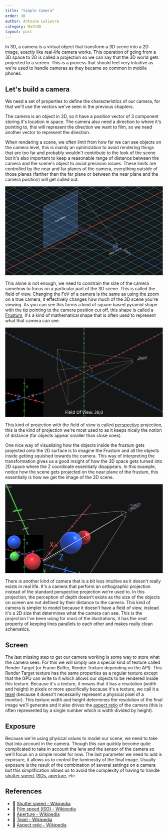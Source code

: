 ```yaml
---
title: "Simple Camera"
order: 30
author: Antoine Lelievre
category: Math3D 
layout: post
---
```


In 3D, a camera is a virtual object that transform a 3D scene into a 2D image, exactly like real-life camera works. This operation of going from a 3D space to 2D is called a projection so we can say that the 3D world gets projected to a screen. This is a process that should feel very intuitive as we're used to handle cameras as they became so common in mobile phones.

## Let's build a camera

We need a set of properties to define the characteristics of our camera, for that we'll use the vectors we've seen in the previous chapters.

The camera is an object in 3D, so it have a position vector of 3 component storing it's location in space. The camera also need a direction to where it's pointing to, this will represent the direction we want to film, so we need another vector to represent the direction.

When rendering a scene, we often limit from how far we can see objects on the camera level, this is mainly an optimization to avoid rendering things that are too far and probably wouldn't contribute to the look of the scene but it's also important to keep a reasonable range of distance between the camera and the scene's object to avoid precision issues. These limits are controlled by the near and far planes of the camera, everything outside of those planes (farther than the far plane or between the near plane and the camera position) will get culled out.

![](../assets/Recordings/Camera%2001.png)

This alone is not enough, we need to constrain the size of the camera somehow to focus on a particular part of the 3D scene. This is called the field of view. Changing the FoV of a camera is the same as using the zoom on a true camera, it effectively changes how much of the 3D scene you're viewing. As you can see this forms a kind of square based pyramid shape with the tip pointing to the camera position cut off, this shape is called a [Frustum](https://en.wikipedia.org/wiki/Frustum), it's a kind of mathematical shape that is often used to represent what that camera can see.

![](../assets/Recordings/Camera%2000.gif)

This kind of projection with the field of view is called [perspective](https://en.wikipedia.org/wiki/Perspective_(graphical)) projection, this is the kind of projection we're most used to as it keeps nicely the notion of distance (far objects appear smaller than close ones).

One nice way of visualizing how the objects inside the frustum gets projected onto the 2D surface is to imagine the Frustum and all the objects inside getting squished towards the camera. This way of interpreting the transformation gives us a good insight of how the 3D space gets turned into 2D space where the Z coordinate essentially disappears. In this example, notice how the scene gets projected on the near plane of the frustum, this essentially is how we get the image of the 3D scene.

![](../assets/Recordings/Camera%2002.gif)

There is another kind of camera that is a bit less intuitive as it doesn't really exists in real life. It's a camera that perform an orthographic projection instead of the standard perspective projection we're used to. In this projection, the perception of depth doesn't exists as the size of the objects on screen are not defined by their distance to the camera. This kind of camera is simpler to model because it doesn't have a field of view, instead it's a 2D size that determines what the camera can see. This is the projection I've been using for most of the illustrations, it has the neat property of keeping lines parallels to each other and makes really clean schematics.

## Screen

The last missing step to get our camera working is some way to store what the camera sees. For this we will simply use a special kind of texture called Render Target (or Frame Buffer, Render Texture depending on the API). This Render Target texture has the same properties as a regular texture except that the GPU can write to it which allows our objects to be rendered inside this texture. Because it's a texture, it means that it has a resolution (width and height) in pixels or more specifically because it's a texture, we call it a [texel](https://en.wikipedia.org/wiki/Texel_(graphics)) (because it doesn't necessarily represent a physical pixel of a monitor). This texture width and height determines the resolution of the final image we'll generate and it also drives the [aspect ratio](https://en.wikipedia.org/wiki/Aspect_ratio_(image)) of the camera (this is often represented by a single number which is width divided by height).

## Exposure

Because we're using physical values to model our scene, we need to take that into account in the camera. Though this can quickly become quite complicated to take in account the lens and the sensor of the camera so we'll focus on a simple model for now.
The last parameter we need to add is exposure, it allows us to control the luminosity of the final image.
Usually exposure is the result of the combination of several settings on a camera but this simplification allows us to avoid the complexity of having to handle [shutter speed](https://en.wikipedia.org/wiki/Shutter_speed), [ISOs](https://en.wikipedia.org/wiki/Film_speed#ISO), [aperture](https://en.wikipedia.org/wiki/Aperture), etc.

## References

- 📄 [Shutter speed - Wikipedia](https://en.wikipedia.org/wiki/Shutter_speed)
- 📄 [Film speed (ISO) - Wikipedia](https://en.wikipedia.org/wiki/Film_speed#ISO)
- 📄 [Aperture - Wikipedia](https://en.wikipedia.org/wiki/Aperture)
- 📄 [Texel - Wikipedia](https://en.wikipedia.org/wiki/Texel_(graphics))
- 📄 [Aspect ratio - Wikipedia](https://en.wikipedia.org/wiki/Aspect_ratio_(image))
